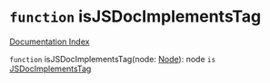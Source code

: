 # `function` isJSDocImplementsTag

[Documentation Index](../README.md)

`function` isJSDocImplementsTag(node: [Node](../private.interface.Node/README.md)): node `is` [JSDocImplementsTag](../private.interface.JSDocImplementsTag/README.md)
